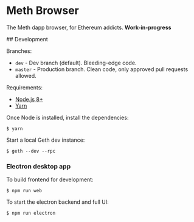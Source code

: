 # Meth Browser

The Meth dapp browser, for Ethereum addicts. **Work-in-progress**

## Development

Branches:
 * `dev` - Dev branch (default). Bleeding-edge code.
 * `master` - Production branch. Clean code, only approved pull requests allowed.

Requirements:
  * [Node.js 8+](http://nodejs.org)
  * [Yarn](yarnpkg.com)

Once Node is installed, install the dependencies:

```shell
$ yarn
```

Start a local Geth dev instance:

```shell
$ geth --dev --rpc
```

### Electron desktop app

To build frontend for development:

```shell
$ npm run web
```

To start the electron backend and full UI:

```shell
$ npm run electron
```
